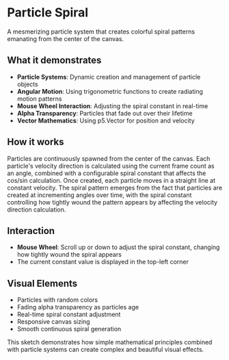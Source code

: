 # Particle Spiral

A mesmerizing particle system that creates colorful spiral patterns emanating from the center of the canvas.

## What it demonstrates

- **Particle Systems**: Dynamic creation and management of particle objects
- **Angular Motion**: Using trigonometric functions to create radiating motion patterns
- **Mouse Wheel Interaction**: Adjusting the spiral constant in real-time
- **Alpha Transparency**: Particles that fade out over their lifetime
- **Vector Mathematics**: Using p5.Vector for position and velocity

## How it works

Particles are continuously spawned from the center of the canvas. Each particle's velocity direction is calculated using the current frame count as an angle, combined with a configurable spiral constant that affects the cos/sin calculation. Once created, each particle moves in a straight line at constant velocity. The spiral pattern emerges from the fact that particles are created at incrementing angles over time, with the spiral constant controlling how tightly wound the pattern appears by affecting the velocity direction calculation.

## Interaction

- **Mouse Wheel**: Scroll up or down to adjust the spiral constant, changing how tightly wound the spiral appears
- The current constant value is displayed in the top-left corner

## Visual Elements

- Particles with random colors
- Fading alpha transparency as particles age
- Real-time spiral constant adjustment
- Responsive canvas sizing
- Smooth continuous spiral generation

This sketch demonstrates how simple mathematical principles combined with particle systems can create complex and beautiful visual effects.
